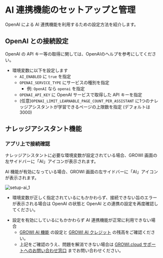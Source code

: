 # AI 連携機能のセットアップと管理

OpenAI による AI 連携機能を利用するための設定方法を紹介します。

<ContextualBlock context="docs-growi-org">

## OpenAI との接続設定

OpenAI の API キー等の取得に関しては、OpenAIのヘルプを参考にしてください。

- 環境変数に以下を設定します
  - `AI_ENABLED` に `true` を指定
  - `OPENAI_SERVICE_TYPE` にサービスの種別を指定
    - 例: `OpenAI` なら `openai` を指定
  - `OPENAI_API_KEY` に OpenAI サービスで取得した API キーを指定
  - (任意)`OPENAI_LIMIT_LEARNABLE_PAGE_COUNT_PER_ASSISTANT` に1つのナレッジアシスタントが学習できるページの上限数を指定 (デフォルトは 3000)

</ContextualBlock>

## ナレッジアシスタント機能

### アプリ上で接続確認

<ContextualBlock context="docs-growi-org">

ナレッジアシスタントに必要な環境変数が設定されている場合、GROWI 画面の左サイドバーに「AI」アイコンが表示されます。

</ContextualBlock>


<ContextualBlock context="help-growi-cloud">

AI 機能が有効になっている場合、GROWI 画面の左サイドバーに「AI」アイコンが表示されます。

</ContextualBlock>

<img :src="$withBase('/assets/images/ja/setup-ai_1.png')" alt="setup-ai_1">

<ContextualBlock context="docs-growi-org">

- 環境変数が正しく指定されているにもかかわらず、接続できない旨のエラーが表示される場合は OpenAI の状態と OpenAI との連携の設定を再度確認してください。

</ContextualBlock>

<ContextualBlock context="help-growi-cloud">

- 設定を有効にしているにもかかわらず AI 連携機能が正常に利用できない場合
  - [GROWI AI 機能](/ja/cloud/growi-ai-features.html) の設定と [GROWI AI クレジット](/ja/cloud/growi-ai-credit.html) の残高をご確認ください。
  - 上記をご確認のうえ、問題を解消できない場合は [GROWI.cloud サポートへのお問い合わせ窓口](https://growi.cloud/contact) までお問い合わせください。

</ContextualBlock>
